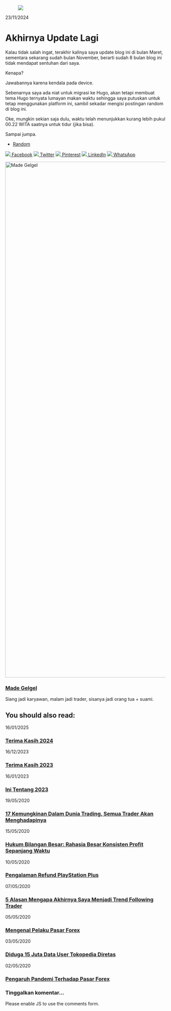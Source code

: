 <div class="hero">

<figure class="hero__image hero__image--overlay">
<img src="https://madegelgel.com/media/website/jalan-braga-bandung-by-made-gelgel.jpg" srcset="https://madegelgel.com/media/website/responsive/jalan-braga-bandung-by-made-gelgel-xs.jpg 300w, https://madegelgel.com/media/website/responsive/jalan-braga-bandung-by-made-gelgel-sm.jpg 480w, https://madegelgel.com/media/website/responsive/jalan-braga-bandung-by-made-gelgel-md.jpg 768w, https://madegelgel.com/media/website/responsive/jalan-braga-bandung-by-made-gelgel-lg.jpg 1024w, https://madegelgel.com/media/website/responsive/jalan-braga-bandung-by-made-gelgel-xl.jpg 1360w, https://madegelgel.com/media/website/responsive/jalan-braga-bandung-by-made-gelgel-2xl.jpg 1600w" sizes="100vw" loading="eager" />
</figure>

<div class="hero__content">

<div class="wrapper">

<div class="post__meta">

23/11/2024

</div>

# Akhirnya Update Lagi

</div>

</div>

</div>

<div class="wrapper post__entry">

Kalau tidak salah ingat, terakhir kalinya saya update blog ini di bulan Maret, sementara sekarang sudah bulan November, berarti sudah 8 bulan blog ini tidak mendapat sentuhan dari saya.

Kenapa?

Jawabannya karena kendala pada device.

Sebenarnya saya ada niat untuk migrasi ke Hugo, akan tetapi membuat tema Hugo ternyata lumayan makan waktu sehingga saya putuskan untuk tetap menggunakan platform ini, sambil sekadar mengisi postingan random di blog ini.

Oke, mungkin sekian saja dulu, waktu telah menunjukkan kurang lebih pukul 00.22 WITA saatnya untuk tidur (jika bisa).

Sampai jumpa.

</div>

- [Random](https://madegelgel.com/tags/random/)

<div class="post__share">

<a href="https://www.facebook.com/sharer/sharer.php?u=https%3A%2F%2Fmadegelgel.com%2Fakhirnya-update-lagi%2F" class="js-share facebook" rel="nofollow noopener noreferrer"><img src="data:image/svg+xml;base64,PHN2ZyBjbGFzcz0iaWNvbiIgYXJpYS1oaWRkZW49InRydWUiIGZvY3VzYWJsZT0iZmFsc2UiPjx1c2UgeGxpbms6aHJlZj0iaHR0cHM6Ly9tYWRlZ2VsZ2VsLmNvbS9hc3NldHMvc3ZnL3N2Zy1tYXAuc3ZnI2ZhY2Vib29rIiAvPjwvc3ZnPg==" class="icon" /> <span>Facebook</span></a> <a href="https://twitter.com/intent/tweet?url=https%3A%2F%2Fmadegelgel.com%2Fakhirnya-update-lagi%2F&amp;via=MadeGelgel.com&amp;text=Akhirnya%20Update%20Lagi" class="js-share twitter" rel="nofollow noopener noreferrer"><img src="data:image/svg+xml;base64,PHN2ZyBjbGFzcz0iaWNvbiIgYXJpYS1oaWRkZW49InRydWUiIGZvY3VzYWJsZT0iZmFsc2UiPjx1c2UgeGxpbms6aHJlZj0iaHR0cHM6Ly9tYWRlZ2VsZ2VsLmNvbS9hc3NldHMvc3ZnL3N2Zy1tYXAuc3ZnI3R3aXR0ZXIiIC8+PC9zdmc+" class="icon" /> <span>Twitter</span></a> <a href="https://pinterest.com/pin/create/button/?url=https%3A%2F%2Fmadegelgel.com%2Fakhirnya-update-lagi%2F&amp;media=undefined&amp;description=Akhirnya%20Update%20Lagi" class="js-share pinterest" rel="nofollow noopener noreferrer"><img src="data:image/svg+xml;base64,PHN2ZyBjbGFzcz0iaWNvbiIgYXJpYS1oaWRkZW49InRydWUiIGZvY3VzYWJsZT0iZmFsc2UiPjx1c2UgeGxpbms6aHJlZj0iaHR0cHM6Ly9tYWRlZ2VsZ2VsLmNvbS9hc3NldHMvc3ZnL3N2Zy1tYXAuc3ZnI3BpbnRlcmVzdCIgLz48L3N2Zz4=" class="icon" /> <span>Pinterest</span></a> <a href="https://www.linkedin.com/sharing/share-offsite/?url=https%3A%2F%2Fmadegelgel.com%2Fakhirnya-update-lagi%2F" class="js-share linkedin" rel="nofollow noopener noreferrer"><img src="data:image/svg+xml;base64,PHN2ZyBjbGFzcz0iaWNvbiIgYXJpYS1oaWRkZW49InRydWUiIGZvY3VzYWJsZT0iZmFsc2UiPjx1c2UgeGxpbms6aHJlZj0iaHR0cHM6Ly9tYWRlZ2VsZ2VsLmNvbS9hc3NldHMvc3ZnL3N2Zy1tYXAuc3ZnI2xpbmtlZGluIiAvPjwvc3ZnPg==" class="icon" /> <span>LinkedIn</span></a> <a href="https://api.whatsapp.com/send?text=Akhirnya%20Update%20Lagi%20https%3A%2F%2Fmadegelgel.com%2Fakhirnya-update-lagi%2F" class="js-share whatsapp" rel="nofollow noopener noreferrer"><img src="data:image/svg+xml;base64,PHN2ZyBjbGFzcz0iaWNvbiIgYXJpYS1oaWRkZW49InRydWUiIGZvY3VzYWJsZT0iZmFsc2UiPjx1c2UgeGxpbms6aHJlZj0iaHR0cHM6Ly9tYWRlZ2VsZ2VsLmNvbS9hc3NldHMvc3ZnL3N2Zy1tYXAuc3ZnI3doYXRzYXBwIiAvPjwvc3ZnPg==" class="icon" /> <span>WhatsApp</span></a>

</div>

<div class="post__bio bio">

<img src="https://madegelgel.com/media/website/madness-logo.jpg" class="bio__avatar" loading="lazy" width="1525" height="1617" alt="Made Gelgel" />

<div>

### <a href="https://madegelgel.com/authors/made-gelgel/" rel="author">Made Gelgel</a>

<div class="bio__desc">

Siang jadi karyawan, malam jadi trader, sisanya jadi orang tua + suami.

</div>

</div>

</div>

<div class="post__related related">

<div class="wrapper">

## You should also read:

<div class="feed__meta">

16/01/2025

</div>

### [Terima Kasih 2024](https://madegelgel.com/terima-kasih-2024/)

<div class="feed__meta">

16/12/2023

</div>

### [Terima Kasih 2023](https://madegelgel.com/terima-kasih-2023/)

<div class="feed__meta">

16/01/2023

</div>

### [Ini Tentang 2023](https://madegelgel.com/2023/)

<div class="feed__meta">

19/05/2020

</div>

### [17 Kemungkinan Dalam Dunia Trading, Semua Trader Akan Menghadapinya](https://madegelgel.com/17-kemungkinan-trading/)

<div class="feed__meta">

15/05/2020

</div>

### [Hukum Bilangan Besar: Rahasia Besar Konsisten Profit Sepanjang Waktu](https://madegelgel.com/hukum-bilangan-besar/)

<div class="feed__meta">

10/05/2020

</div>

### [Pengalaman Refund PlayStation Plus](https://madegelgel.com/playstation-plus-refund/)

<div class="feed__meta">

07/05/2020

</div>

### [5 Alasan Mengapa Akhirnya Saya Menjadi Trend Following Trader](https://madegelgel.com/5-alasan-menjadi-trend-following-trader/)

<div class="feed__meta">

05/05/2020

</div>

### [Mengenal Pelaku Pasar Forex](https://madegelgel.com/pelaku-pasar-forex/)

<div class="feed__meta">

03/05/2020

</div>

### [Diduga 15 Juta Data User Tokopedia Diretas](https://madegelgel.com/peretasan-tokopedia-2020/)

<div class="feed__meta">

02/05/2020

</div>

### [Pengaruh Pandemi Terhadap Pasar Forex](https://madegelgel.com/pengaruh-covid19-terhadap-forex/)

</div>

</div>

<div class="post__comments">

<div class="wrapper">

<div class="comments">

<div class="comments-wrapper">

### Tinggalkan komentar...

<div id="disqus_thread">

</div>

Please enable JS to use the comments form.

</div>

</div>

</div>

</div>
